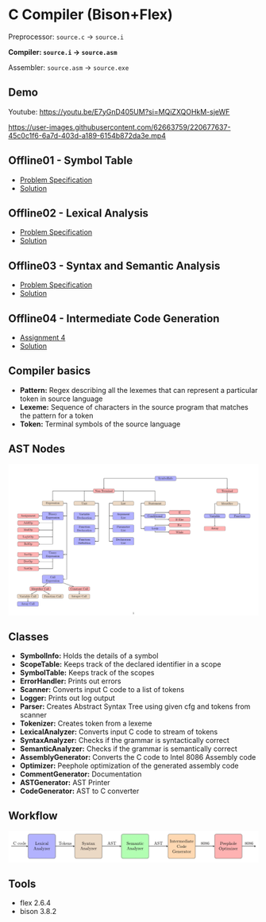 # **C Compiler (Bison+Flex)**

Preprocessor: `source.c` &rarr; `source.i`

**Compiler: `source.i` &rarr; `source.asm`**

Assembler: `source.asm` &rarr; `source.exe`

## Demo

Youtube: https://youtu.be/E7yGnD405UM?si=MQiZXQOHkM-sjeWF

https://user-images.githubusercontent.com/62663759/220677637-45c0c1f6-6a7d-403d-a189-6154b872da3e.mp4


## Offline01 - Symbol Table

- [Problem Specification](01_Symbol_Table\specs\CSE310_Assignment1_Specification.pdf)
- [Solution](01_Symbol_Table)

## Offline02 - Lexical Analysis

- [Problem Specification](02_Lexical_Analysis\specs\CSE310_July2022_Offline2_LexicalAnalysis_Specifications.pdf)
- [Solution](02_Lexical_Analysis)

## Offline03 - Syntax and Semantic Analysis

- [Problem Specification](03_Syntax_and_Semantic_Analysis\specs\CSE310_July_2022_YACC_Assignment_Spec-1.pdf)
- [Solution](03_Syntax_and_Semantic_Analysis)

## Offline04 - Intermediate Code Generation

- [Assignment 4](04_Intermediate_Code_Generation\specs\CSE_310_July_2023_ICG_Spec.docx.pdf)
- [Solution](04_Intermediate_Code_Generation)

<!-- 
<video width="900">
  <source src="demo.mp4" type="video/mp4">
</video>
 -->
 
## Compiler basics

- **Pattern:** Regex describing all the lexemes that can represent a particular token in source language
- **Lexeme:** Sequence of characters in the source program that matches the pattern for a token
- **Token:** Terminal symbols of the source language
<!-- ## Limitations
- Keywords
  - break
  - continue
  - do
  - switch
  - case
  - default
- Limited syntax error recovery -->

## AST Nodes

<img align="center" alt="Mahir Labib Dihan's LinkdeIn"  src="AST_Node.png" />

## Classes

- **SymbolInfo:** Holds the details of a symbol
- **ScopeTable:** Keeps track of the declared identifier in a scope
- **SymbolTable:** Keeps track of the scopes
- **ErrorHandler:** Prints out errors
- **Scanner:** Converts input C code to a list of tokens
- **Logger:** Prints out log output
- **Parser:** Creates Abstract Syntax Tree using given cfg and tokens from scanner
- **Tokenizer:** Creates token from a lexeme
- **LexicalAnalyzer:** Converts input C code to stream of tokens
- **SyntaxAnalyzer:** Checks if the grammar is syntactically correct
- **SemanticAnalyzer:** Checks if the grammar is semantically correct
- **AssemblyGenerator:** Converts the C code to Intel 8086 Assembly code
- **Optimizer:** Peephole optimization of the generated assembly code
- **CommentGenerator:** Documentation
- **ASTGenerator:** AST Printer
- **CodeGenerator:** AST to C converter
<!-- ## Variants of symbols
- Terminal
  - Identifier
    - Variable - Array
      - Function
- NonTerminal - Expression - ArrayCall - List - ParameterList - ArgumentList - DeclarationList - Block - if - if-else - for - while -->

## Workflow

<img align="center" alt="Mahir Labib Dihan's LinkdeIn"  src="Workflow.png" />

## Tools

- flex 2.6.4
- bison 3.8.2
